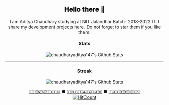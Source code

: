 <div align="center">
<h2> 𝐇𝐞𝐥𝐥𝐨 𝐭𝐡𝐞𝐫𝐞  👋 </h2>
  <p> I am Aditya Chaudhary studying at NIT Jalandhar Batch- 2018-2022 IT. I share my development projects here. Do not forget to star them if you like them. </p>
</div>
<div align="center">
<h4 > Stats </h4>
<img align="center" src="https://github-readme-stats.vercel.app/api?username=adityachaudhary147&include_all_commits=true&count_private=true&show_icons=true&line_height=20&title_color=7A7ADB&icon_color=2234AE&text_color=D3D3D3&bg_color=0,000000,130F40" alt="chaudharyaditya147's Github Stats">


---
<h4 > Streak </h4>
<img align="center" src="https://github-readme-streak-stats.herokuapp.com/?user=adityachaudhary147" alt="chaudharyaditya147's Github Stats">

[🇱​🇮​🇳​🇰​🇪​🇩​🇮​🇳​](https://www.linkedin.com/in/chaudharyaditya147/) ● [🇮​🇳​🇸​🇹​🇦​🇬​🇷​🇦​🇲​](https://www.instagram.com/aditya._.chaudhary/) ● [🇫​🇦​🇨​🇪​🇧​🇴​🇴​🇰​](https://www.facebook.com/chaudharyaditya.in/) 
<br>
[![HitCount](http://hits.dwyl.com/adityachaudhary147/adityachaudhary147.svg)](http://hits.dwyl.com/adityachaudhary147/adityachaudhary147)

<!--
 is a ✨ _special_ ✨ repository because its `README.md` (this file) appears on your GitHub profile.

Here are some ideas to get you started:

- 🔭 I’m currently working on ...
- 🌱 I’m currently learning ...
- 👯 I’m looking to collaborate on ...
- 🤔 I’m looking for help with ...
- 💬 Ask me about ...
- 📫 How to reach me: ...
- 😄 Pronouns: ...
- ⚡ Fun fact: ...
-->
